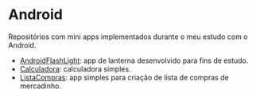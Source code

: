 # Android

Repositórios com mini apps implementados durante o meu estudo com o Android. 

* [AndroidFlashLight](https://github.com/mstuttgart/plano-de-estudos/tree/master/android/AndroidFlashLight): app de lanterna desenvolvido para fins de estudo.
* [Calculadora](https://github.com/mstuttgart/plano-de-estudos/tree/master/android/Calculadora): calculadora simples.
* [ListaCompras](https://github.com/mstuttgart/plano-de-estudos/tree/master/android/ListaCompras): app simples para criação de lista de compras de mercadinho.